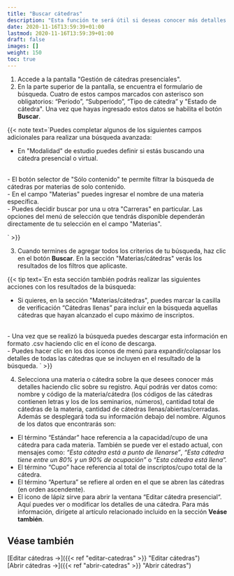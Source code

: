 ```yaml
---
title: "Buscar cátedras"
description: "Esta función te será útil si deseas conocer más detalles sobre los seminarios y cátedras creados en el sistema y si quieres buscar aquellas cátedras/seminarios cuya información o encuentros deseas editar."
date: 2020-11-16T13:59:39+01:00
lastmod: 2020-11-16T13:59:39+01:00
draft: false
images: []
weight: 150
toc: true
---
```


1. Accede a la pantalla "Gestión de cátedras presenciales". 
1. En la parte superior de la pantalla, se encuentra el formulario de búsqueda. Cuatro de estos campos marcados con asterisco son obligatorios: “Período”, “Subperíodo”, “Tipo de cátedra” y "Estado de cátedra". Una vez que hayas ingresado estos datos se habilita el botón **Buscar**.

{{< note text=`Puedes completar algunos de los siguientes campos adicionales para realizar una búsqueda avanzada:
<br>
- En "Modalidad" de estudio puedes definir si estás buscando una cátedra presencial o virtual.
<br>
- El botón selector de "Sólo contenido" te permite filtrar la búsqueda de cátedras por materias de solo contenido.
<br>
- En el campo "Materias" puedes ingresar el nombre de una materia específica.
<br>
- Puedes decidir buscar por una u otra "Carreras" en particular. Las opciones del menú de selección que tendrás disponible dependerán directamente de tu selección en el campo "Materias".

` >}}

3. Cuando termines de agregar todos los criterios de tu búsqueda, haz clic en el botón **Buscar**. En la sección "Materias/cátedras" verás los resultados de los filtros que aplicaste.

{{< tip text=`En esta sección también podrás realizar las siguientes acciones con los resultados de la búsqueda:
<br>
- Si quieres, en la sección "Materias/cátedras", puedes marcar la casilla de verificación “Cátedras llenas” para incluir en la búsqueda aquellas cátedras que hayan alcanzado el cupo máximo de inscriptos.
<br>
- Una vez que se realizó la búsqueda puedes descargar esta información en formato .csv haciendo clic en el ícono de descarga.
<br>
- Puedes hacer clic en los dos iconos de menú para expandir/colapsar los detalles de todas las cátedras que se incluyen en el resultado de la búsqueda.
` >}}

4. Selecciona una materia o cátedra sobre la que desees conocer más detalles haciendo clic sobre su registro. Aquí podrás ver datos como: nombre y código de la materia/cátedra (los códigos de las cátedras contienen letras y los de los seminarios, números), cantidad total de cátedras de la materia, cantidad de cátedras llenas/abiertas/cerradas. Además se desplegará toda su información debajo del nombre. Algunos de los datos que encontrarás son:

- El término “Estándar” hace referencia a la capacidad/cupo de una cátedra para cada materia. También se puede ver el estado actual, con mensajes como: _“Esta cátedra está a punto de llenarse”_, _“Esta cátedra tiene entre un 80% y un 90% de ocupación”_ o _“Esta cátedra está llena”._
- El término “Cupo” hace referencia al total de inscriptos/cupo total de la cátedra. 
- El término “Apertura” se refiere al orden en el que se abren las cátedras (en orden ascendente). 
- El icono de lápiz sirve para abrir la ventana “Editar cátedra presencial“. Aquí puedes ver o modificar los detalles de una cátedra. Para más información, dirígete al artículo relacionado incluido en la sección **Veáse también**.

## Véase también

[Editar cátedras →]({{< ref "editar-catedras" >}} "Editar cátedras")
<br/>
[Abrir cátedras →]({{< ref "abrir-catedras" >}} "Abrir cátedras")
